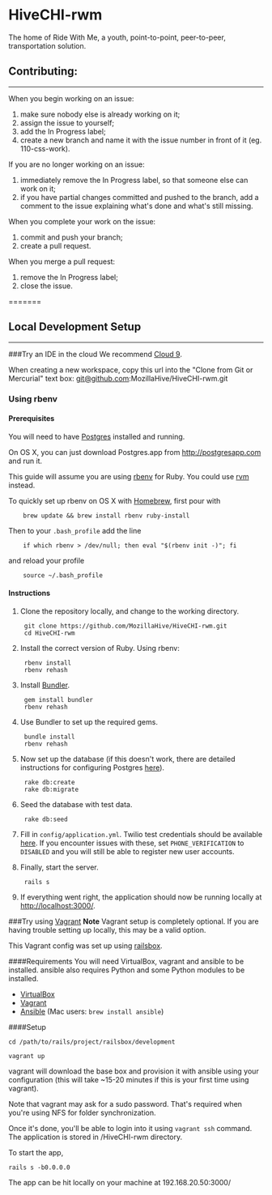 # HiveCHI-rwm
The home of Ride With Me, a youth, point-to-point, peer-to-peer, transportation solution.

## Contributing:
---

When you begin working on an issue:

1. make sure nobody else is already working on it;
2. assign the issue to yourself;
2. add the In Progress label;
3. create a new branch and name it with the issue number in front of it (eg. 110-css-work).

If you are no longer working on an issue:

1. immediately remove the In Progress label, so that someone else can work on it;
2. if you have partial changes committed and pushed to the branch, add a comment to the issue explaining what's done and what's still missing.

When you complete your work on the issue:

1. commit and push your branch;
2. create a pull request.

When you merge a pull request:

1. remove the In Progress label;
2. close the issue.

=======
## Local Development Setup

----

###Try an IDE in the cloud
We recommend [Cloud 9](https://ide.c9.io/).

When creating a new workspace, copy this url into the "Clone from Git or Mercurial" text box:
git@github.com:MozillaHive/HiveCHI-rwm.git


### Using rbenv

#### Prerequisites

You will need to have [Postgres](http://www.postgresql.org) installed and running.

On OS X, you can just download Postgres.app from http://postgresapp.com and run it.

This guide will assume you are using [rbenv](https://github.com/sstephenson/rbenv#installation) for Ruby. You could use [rvm](https://rvm.io/rvm/install) instead.

To quickly set up rbenv on OS X with [Homebrew](http://brew.sh), first pour with

        brew update && brew install rbenv ruby-install

   Then to your `.bash_profile` add the line

        if which rbenv > /dev/null; then eval "$(rbenv init -)"; fi

   and reload your profile

        source ~/.bash_profile


#### Instructions

1. Clone the repository locally, and change to the working directory.

        git clone https://github.com/MozillaHive/HiveCHI-rwm.git
        cd HiveCHI-rwm

2. Install the correct version of Ruby. Using rbenv:

        rbenv install
        rbenv rehash

3. Install [Bundler](http://bundler.io).

        gem install bundler
        rbenv rehash

5. Use Bundler to set up the required gems.

        bundle install
        rbenv rehash

6. Now set up the database (if this doesn't work, there are detailed instructions for configuring Postgres [here](https://ridewithmeapp.slack.com/files/kyaroch/F089ZSBJ7/Configuring_Postgres_on_your_local_machine)).

        rake db:create
        rake db:migrate

7. Seed the database with test data.

        rake db:seed

8. Fill in `config/application.yml`. Twilio test credentials should be available [here](https://ridewithmeapp.slack.com/files/omnignorant/F08V5JH2P/Twilio_Test_Credentials). If you encounter issues with these, set `PHONE_VERIFICATION` to `DISABLED` and you will still be able to register new user accounts.

9. Finally, start the server.

        rails s

10. If everything went right, the application should now be running locally at [http://localhost:3000/](http://localhost:3000/).

###Try using [Vagrant](https://www.vagrantup.com/)
**Note** Vagrant setup is completely optional.  If you are having trouble setting up locally, this may be a valid option.


This Vagrant config was set up using [railsbox](https://railsbox.io/boxes/66312daa6dfc).


####Requirements
You will need VirtualBox, vagrant and ansible to be installed. ansible also requires Python and some Python modules to be installed.

* [VirtualBox](https://www.virtualbox.org/wiki/Downloads)
* [Vagrant](http://www.vagrantup.com/downloads)
* [Ansible](http://docs.ansible.com/ansible/intro_installation.html#installation) (Mac users: `brew install ansible`)

####Setup

`cd /path/to/rails/project/railsbox/development`

`vagrant up`

vagrant will download the base box and provision it with ansible using your configuration (this will take ~15-20 minutes if this is your first time using vagrant).

Note that vagrant may ask for a sudo password. That's required when you're using NFS for folder synchronization.

Once it's done, you'll be able to login into it using `vagrant ssh` command.
The application is stored in /HiveCHI-rwm directory.

To start the app,

`rails s -b0.0.0.0`

The app can be hit locally on your machine at 192.168.20.50:3000/
